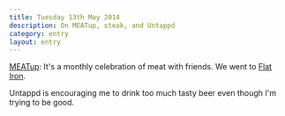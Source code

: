 ```yaml
---
title: Tuesday 13th May 2014
description: On MEATup, steak, and Untappd
category: entry
layout: entry
---
```


[MEATup](http://meatup.info/): It's a monthly celebration of meat with friends. We went to [Flat Iron](http://flatironsteak.co.uk/).

Untappd is encouraging me to drink too much tasty beer even though I'm trying to be good.
